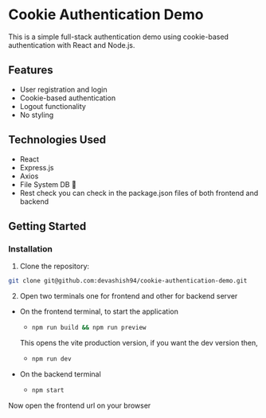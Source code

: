 # Cookie Authentication Demo

This is a simple full-stack authentication demo using cookie-based authentication with React and Node.js.

## Features

- User registration and login
- Cookie-based authentication
- Logout functionality
- No styling

## Technologies Used

- React
- Express.js
- Axios
- File System DB 🙂
- Rest check you can check in the package.json files of both frontend and backend

## Getting Started

### Installation

1. Clone the repository:

```bash
git clone git@github.com:devashish94/cookie-authentication-demo.git
```

2. Open two terminals one for frontend and other for backend server

- On the frontend terminal, to start the application 

  - ```bash
    npm run build && npm run preview 
    ```

  This opens the vite production version, if you want the dev version then,

  - ```bash
    npm run dev
    ```

- On the backend terminal
  - ```bash
    npm start
    ```

Now open the frontend url on your browser
